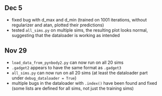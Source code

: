
## Dec 5
- fixed bug with d_max and d_min (trained on 1001 iterations, without regularizer and atan, plotted their predictions)
- tested `all_sims.py` on multiple sims, the resulting plot looks normal, suggesting that the dataloader is working as intended

## Nov 29
- `load_data_from_pynbody2.py` can now run on all 20 sims
- `.gadget2` appears to have the same format as `.gadget3`
- `all_sims.py` can now run on all 20 sims (at least the dataloader part under `debug_dataloader = True`)
- multiple bugs in the dataloader with `.index()` have been found and fixed (some lists are defined for all sims, 
not just the training sims)
